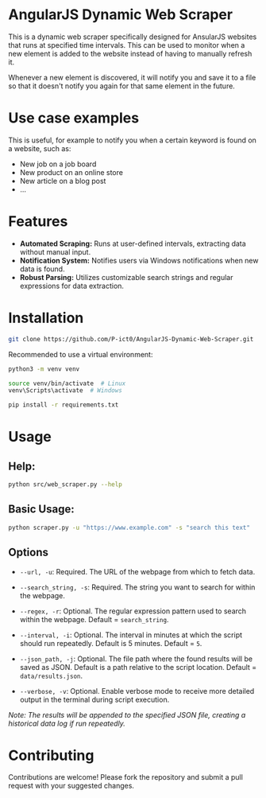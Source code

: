 # AngularJS Dynamic Web Scraper

This is a dynamic web scraper specifically designed for AnsularJS websites that runs at specified time intervals.
This can be used to monitor when a new element is added to the website instead of having to manually refresh it.

Whenever a new element is discovered, it will notify you and save it to a file so that it doesn't notify you again for that same element in the future.

# Use case examples
This is useful, for example to notify you when a certain keyword is found on a website, such as:

- New job on a job board
- New product on an online store
- New article on a blog post
- ...

# Features

- **Automated Scraping:** Runs at user-defined intervals, extracting data without manual input.
- **Notification System:** Notifies users via Windows notifications when new data is found.
- **Robust Parsing:** Utilizes customizable search strings and regular expressions for data extraction.


# Installation

```bash
git clone https://github.com/P-ict0/AngularJS-Dynamic-Web-Scraper.git
```

Recommended to use a virtual environment:
```bash
python3 -m venv venv

source venv/bin/activate  # Linux
venv\Scripts\activate  # Windows
```

```bash
pip install -r requirements.txt
```

# Usage

## Help:
```bash
python src/web_scraper.py --help
```

## Basic Usage:

```bash
python scraper.py -u "https://www.example.com" -s "search this text"
```

## Options

- `--url, -u`: Required. The URL of the webpage from which to fetch data.

- `--search_string, -s`: Required. The string you want to search for within the webpage.

- `--regex, -r`: Optional. The regular expression pattern used to search within the webpage. Default = `search_string`.

- `--interval, -i`: Optional. The interval in minutes at which the script should run repeatedly. Default is 5 minutes. Default = `5`.

- `--json_path, -j`: Optional. The file path where the found results will be saved as JSON. Default is a path relative to the script location. Default = `data/results.json`.

- `--verbose, -v`: Optional. Enable verbose mode to receive more detailed output in the terminal during script execution.


_Note: The results will be appended to the specified JSON file, creating a historical data log if run repeatedly._


# Contributing

Contributions are welcome! Please fork the repository and submit a pull request with your suggested changes.
